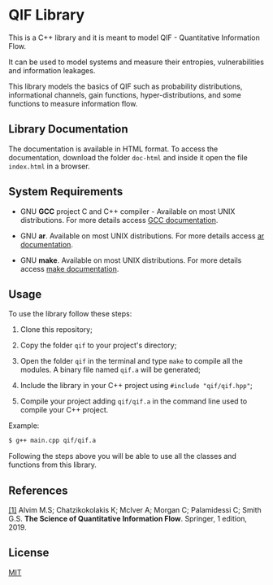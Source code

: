 # QIF Library

This is a C++ library and it is meant to model QIF - Quantitative Information Flow.

It can be used to model systems and measure their entropies, vulnerabilities and information leakages.

This library models the basics of QIF such as probability distributions, informational channels, gain functions, hyper-distributions, and some functions to measure information flow.

## Library Documentation

The documentation is available in HTML format. To access the documentation, download the folder ```doc-html``` and inside it open the file ```index.html``` in a browser.

## System Requirements

- GNU **GCC** project C and C++ compiler - Available on most UNIX distributions. For more details access [GCC documentation](https://gcc.gnu.org/onlinedocs/).
 
- GNU **ar**. Available on most UNIX distributions. For more details access [ar documentation](http://man7.org/linux/man-pages/man1/ar.1.html).

- GNU **make**. Available on most UNIX distributions. For more details access [make documentation](https://www.gnu.org/software/make/).

## Usage

To use the library follow these steps:

1. Clone this repository;

2. Copy the folder ```qif``` to your project's directory;

3. Open the folder ```qif``` in the terminal and type ```make``` to compile all the modules. 
A binary file named ```qif.a``` will be generated;

4. Include the library in your C++ project using ```#include "qif/qif.hpp"```;

5. Compile your project adding ```qif/qif.a``` in the command line used to compile your C++ project. 

Example:
```bash
$ g++ main.cpp qif/qif.a
```

Following the steps above you will be able to use all the classes and functions from this library.

## References

[[1]](https://www.springer.com/us/book/9783319961293) Alvim M.S; Chatzikokolakis K; McIver A; Morgan C; Palamidessi C; Smith G.S. **The Science of Quantitative Information Flow**. Springer, 1 edition, 2019.

## License
[MIT](https://choosealicense.com/licenses/mit/)

